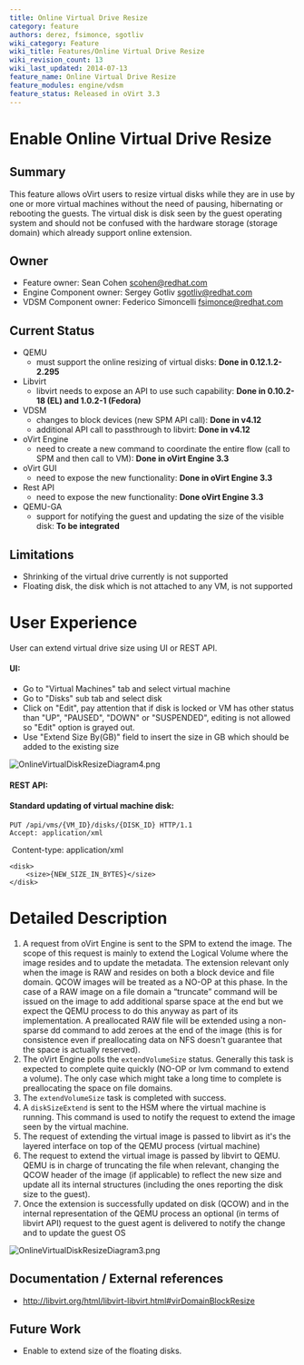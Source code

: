 ```yaml
---
title: Online Virtual Drive Resize
category: feature
authors: derez, fsimonce, sgotliv
wiki_category: Feature
wiki_title: Features/Online Virtual Drive Resize
wiki_revision_count: 13
wiki_last_updated: 2014-07-13
feature_name: Online Virtual Drive Resize
feature_modules: engine/vdsm
feature_status: Released in oVirt 3.3
---
```


# Enable Online Virtual Drive Resize

## Summary

This feature allows oVirt users to resize virtual disks while they are in use by one or more virtual machines without the need of pausing, hibernating or rebooting the guests. The virtual disk is disk seen by the guest operating system and should not be confused with the hardware storage (storage domain) which already support online extension.

## Owner

*   Feature owner: Sean Cohen <scohen@redhat.com>
*   Engine Component owner: Sergey Gotliv <sgotliv@redhat.com>
*   VDSM Component owner: Federico Simoncelli <fsimonce@redhat.com>

## Current Status

*   QEMU
    -   must support the online resizing of virtual disks: **Done in 0.12.1.2-2.295**
*   Libvirt
    -   libvirt needs to expose an API to use such capability: **Done in 0.10.2-18 (EL) and 1.0.2-1 (Fedora)**
*   VDSM
    -   changes to block devices (new SPM API call): **Done in v4.12**
    -   additional API call to passthrough to libvirt: **Done in v4.12**
*   oVirt Engine
    -   need to create a new command to coordinate the entire flow (call to SPM and then call to VM): **Done in oVirt Engine 3.3**
*   oVirt GUI
    -   need to expose the new functionality: **Done in oVirt Engine 3.3**
*   Rest API
    -   need to expose the new functionality: **Done oVirt Engine 3.3**
*   QEMU-GA
    -   support for notifying the guest and updating the size of the visible disk: **To be integrated**

## Limitations

*   Shrinking of the virtual drive currently is not supported
*   Floating disk, the disk which is not attached to any VM, is not supported

# User Experience

User can extend virtual drive size using UI or REST API.

#### UI:

*   Go to "Virtual Machines" tab and select virtual machine
*   Go to "Disks" sub tab and select disk
*   Click on "Edit", pay attention that if disk is locked or VM has other status than "UP", "PAUSED", "DOWN" or "SUSPENDED", editing is not allowed so "Edit" option is grayed out.
*   Use "Extend Size By(GB)" field to insert the size in GB which should be added to the existing size

![](/images/wiki/OnlineVirtualDiskResizeDiagram4.png "OnlineVirtualDiskResizeDiagram4.png")

#### REST API:

#### Standard updating of virtual machine disk:

    PUT /api/vms/{VM_ID}/disks/{DISK_ID} HTTP/1.1
    Accept: application/xml
    Content-type: application/xml

    <disk>
        <size>{NEW_SIZE_IN_BYTES}</size>
    </disk>

# Detailed Description

1.  A request from oVirt Engine is sent to the SPM to extend the image. The scope of this request is mainly to extend the Logical Volume where the image resides and to update the metadata. The extension relevant only when the image is RAW and resides on both a block device and file domain. QCOW images will be treated as a NO-OP at this phase. In the case of a RAW image on a file domain a “truncate” command will be issued on the image to add additional sparse space at the end but we expect the QEMU process to do this anyway as part of its implementation. A preallocated RAW file will be extended using a non-sparse dd command to add zeroes at the end of the image (this is for consistence even if preallocating data on NFS doesn't guarantee that the space is actually reserved).
2.  The oVirt Engine polls the `extendVolumeSize` status. Generally this task is expected to complete quite quickly (NO-OP or lvm command to extend a volume). The only case which might take a long time to complete is preallocating the space on file domains.
3.  The `extendVolumeSize` task is completed with success.
4.  A `diskSizeExtend` is sent to the HSM where the virtual machine is running. This command is used to notify the request to extend the image seen by the virtual machine.
5.  The request of extending the virtual image is passed to libvirt as it's the layered interface on top of the QEMU process (virtual machine)
6.  The request to extend the virtual image is passed by libvirt to QEMU. QEMU is in charge of truncating the file when relevant, changing the QCOW header of the image (if applicable) to reflect the new size and update all its internal structures (including the ones reporting the disk size to the guest).
7.  Once the extension is successfully updated on disk (QCOW) and in the internal representation of the QEMU process an optional (in terms of libvirt API) request to the guest agent is delivered to notify the change and to update the guest OS

![`OnlineVirtualDiskResizeDiagram3.png`](/images/wiki/OnlineVirtualDiskResizeDiagram3.png "OnlineVirtualDiskResizeDiagram3.png")

## Documentation / External references

*   <http://libvirt.org/html/libvirt-libvirt.html#virDomainBlockResize>


## Future Work

*   Enable to extend size of the floating disks.

